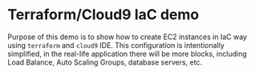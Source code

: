 # Terraform/Cloud9 IaC demo

Purpose of this demo is to show how to create EC2 instances in IaC way using
`terraform` and `cloud9` IDE. This configuration is intentionally simplified,
in the real-life application there will be more blocks, including Load Balance,
Auto Scaling Groups, database servers, etc.
